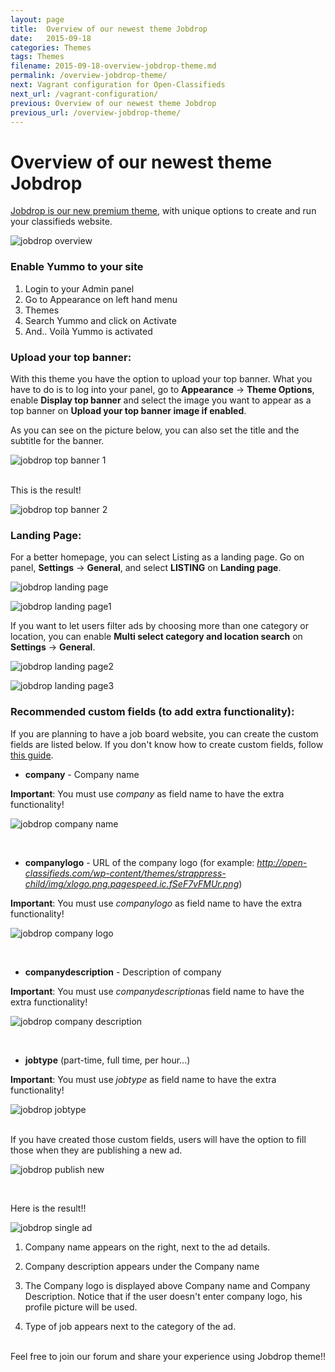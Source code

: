 ```yaml
---
layout: page
title:  Overview of our newest theme Jobdrop
date:   2015-09-18
categories: Themes
tags: Themes
filename: 2015-09-18-overview-jobdrop-theme.md
permalink: /overview-jobdrop-theme/
next: Vagrant configuration for Open-Classifieds
next_url: /vagrant-configuration/
previous: Overview of our newest theme Jobdrop
previous_url: /overview-jobdrop-theme/
---
```

# Overview of our newest theme Jobdrop

[Jobdrop is our new premium theme](https://yclas.com/blog/yummo-our-new-classifieds-theme.html), with unique options to create and run your classifieds website.

![jobdrop overview](http://docs.yclas.com/images/jobdrop.png)


### Enable Yummo to your site 

1. Login to your Admin panel
2. Go to Appearance on left hand menu
3. Themes
4. Search Yummo and click on Activate
5. And.. Voilà Yummo is activated

### Upload your top banner:

With this theme you have the option to upload your top banner. What you have to do is to log into your panel, go to **Appearance** -> **Theme Options**, enable **Display top banner** and select the image you want to appear as a top banner on **Upload your top banner image if enabled**. 

As you can see on the picture below, you can also set the title and the subtitle for the banner.

![jobdrop top banner 1](http://docs.yclas.com/images/jobdrop-top-banner.png)

<br>
This is the result!

![jobdrop top banner 2](http://docs.yclas.com/images/jobdrop-top-banner1.png)

### Landing Page:

For a better homepage, you can select Listing as a landing page. Go on panel, **Settings** -> **General**, and select **LISTING** on **Landing page**.

![jobdrop landing page](http://docs.yclas.com/images/jobdrop-top-listing.png)

![jobdrop landing page1](http://docs.yclas.com/images/jobdrop-top-listing1.png)

If you want to let users filter ads by choosing more than one category or location, you can enable **Multi select category and location search** on **Settings** -> **General**.

![jobdrop landing page2](http://docs.yclas.com/images/jobdrop-top-listing3.png)

![jobdrop landing page3](http://docs.yclas.com/images/jobdrop-top-listing2.png)

### Recommended custom fields (to add extra functionality):

If you are planning to have a job board website, you can create the custom fields are listed below. If you don't know how to create custom fields, follow [this guide](http://docs.yclas.com/how-to-create-custom-fields/).


+ **company​** - Company name​

**Important**: You must use _company​_ as field name to have the extra functionality!

![jobdrop company name](http://docs.yclas.com/images/jobdrop-company.png)

<br>

+ **companylogo​** - URL of the company logo​ (for example: _http://open-classifieds.com/wp-content/themes/strappress-child/img/xlogo.png.pagespeed.ic.fSeF7vFMUr.png_)

**Important**: You must use _companylogo​_ as field name to have the extra functionality!

![jobdrop company logo](http://docs.yclas.com/images/jobdrop-url.png)

<br>

+ **companydescription​** - Description of company​

**Important**: You must use _companydescription​_ as field name to have the extra functionality!

![jobdrop company description](http://docs.yclas.com/images/jobdrop-description.png)

<br>

+ **jobtype** (part-time, full time, per hour...)​​

**Important**: You must use _jobtype_ as field name to have the extra functionality!

![jobdrop jobtype](http://docs.yclas.com/images/jobdrop-jobtype.png)

<br>
If you have created those custom fields, users will have the option to fill those when they are publishing a new ad.

![jobdrop publish new](http://docs.yclas.com/images/jobdrop-publishnew.png)

<br>

Here is the result!!

![jobdrop single ad](http://docs.yclas.com/images/jobdrop-single.png)


1. Company name appears on the right, next to the ad details.

2. Company description appears under the Company name

3. The Company logo is displayed above Company name and Company Description. Notice that if the user doesn't enter company logo, his profile picture will be used.

4. Type of job appears next to the category of the ad.

<br>
Feel free to join our forum and share your experience using Jobdrop theme!!

















